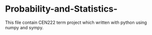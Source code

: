 # Probability-and-Statistics-
This file contain CEN222 term project which written with python using numpy and sympy.
